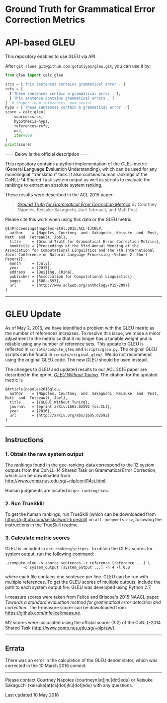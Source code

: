 # Ground Truth for Grammatical Error Correction Metrics

# API-based GLEU

This repository enables to use GLEU via API.

After `git clone git@github.com:gotutiyan/gleu.git`, you can use it by:
```python
from gleu import calc_gleu

srcs = ['This sentences contains grammatical error .']
refs = [
  ['These sentences contain a grammatical error .'],
  ['This sentence contains grammatical errors .']
]  # Shape: (num references, num_sents)
hyps = ['These sentences contain a grammatical error .']
score = calc_gleu(
    sources=srcs,
    hypothesis=hyps,
    references=refs,
    n=4,
    iter=500
)
print(score)
```

=== Below is the official description ===

This repository contains a python implementation of the GLEU metric
(**G**eneral **L**anguage **E**valuation **U**nderstanding), which
can be used for any monolingual "translation" task. It also contains
human rankings of the CoNLL-14 Shared Task system output as well as
scripts to evaluate the rankings to extract an absolute system
ranking.

These results were described in the ACL 2015 paper:

> [*Ground Truth for Grammatical Error Correction Metrics*](http://www.aclweb.org/anthology/P/P15/P15-2097.pdf)
by Courtney Napoles, Keisuke Sakaguchi, Joel Tetreault, and Matt Post

Please cite this work when using this data or the GLEU metric.

    @InProceedings{napoles-EtAl:2015:ACL-IJCNLP,
      author    = {Napoles, Courtney  and  Sakaguchi, Keisuke  and  Post, Matt  and  Tetreault, Joel},
      title     = {Ground Truth for Grammatical Error Correction Metrics},
      booktitle = {Proceedings of the 53rd Annual Meeting of the Association for Computational Linguistics and the 7th International Joint Conference on Natural Language Processing (Volume 2: Short Papers)},
      month     = {July},
      year      = {2015},
      address   = {Beijing, China},
      publisher = {Association for Computational Linguistics},
      pages     = {588--593},
      url       = {http://www.aclweb.org/anthology/P15-2097}
    }

---

# GLEU Update

As of May 2, 2016, we have identified a problem with the GLEU metric as the number of references increases. 
To resolve this issue, we made a minor adjustment to the metric so that it no longer has a tunable weight and is reliable using any number of reference sets.
This update to GLEU is reflected in `scripts/compute_gleu` and `scripts/gleu.py`.
The original GLEU scripts can be found in `scripts/original_gleu/`.
We do not recommend using the original GLEU code. The new GLEU should be used instead.

The changes to GLEU and updated results to our ACL 2015 paper are described in the eprint, [*GLEU Without Tuning*](http://arxiv.org/abs/1605.02592).
The citation for the updated metric is

    @Article{napoles2016gleu,
      author    = {Napoles, Courtney  and  Sakaguchi, Keisuke  and  Post, Matt  and  Tetreault, Joel},
      title     = {{GLEU} Without Tuning},
      journal   = {eprint arXiv:1605.02592 [cs.CL]},
      year      = {2016},
      url       = {http://arxiv.org/abs/1605.02592}
    }

---

## Instructions

### 1. Obtain the raw system output

The rankings found in the gec-ranking-data correspond to the 12 system outputs
from the CoNLL-14 Shared Task on Grammatical Error Correction, which can be 
downloaded from <http://www.comp.nus.edu.sg/~nlp/conll14st.html>.

Human judgments are located in `gec-ranking/data`.

### 2. Run TrueSkill

To get the human rankings, run TrueSkill (which can be downloaded from
<https://github.com/keisks/wmt-trueskill>) on `all_judgments.csv`, following
the instructions in the TrueSkill readme.

### 3. Calculate metric scores

GLEU is included in `gec-ranking/scripts`. To obtain the GLEU scores for 
system output, run the following command:

```
./compute_gleu -s source_sentences -r reference [reference ...] \
        -o system_output [system_output ...] -n 4 -l 0.0
```
    
where each file contains one sentence per line. GLEU can be run with multiple
references. To get the GLEU scores of multiple outputs, include the path to 
each system output file. GLEU was developed using Python 2.7.

I-measure scores were taken from Felice and Briscoe's 2015 NAACL paper,
*Towards a standard evaluation method for grammatical error detection and 
correction*. The I-measure scorer can be downloaded from 
<https://github.com/mfelice/imeasure>.

M2 scores were calculated using the official scorer (3.2) of the CoNLL-2014 Shared Task (<http://www.comp.nus.edu.sg/~nlp/sw/>).

---

## Errata

There was an error in the calculation of the GLEU denominator, which was corrected in the 10 March 2016 commit. 

---

Please contact Courtney Napoles (courtneyn[at]jhu[dot]edu) or Keisuke Sakaguchi (keisuke[at]cs[dot]jhu[dot]edu) with any questions.

Last updated 10 May 2016
